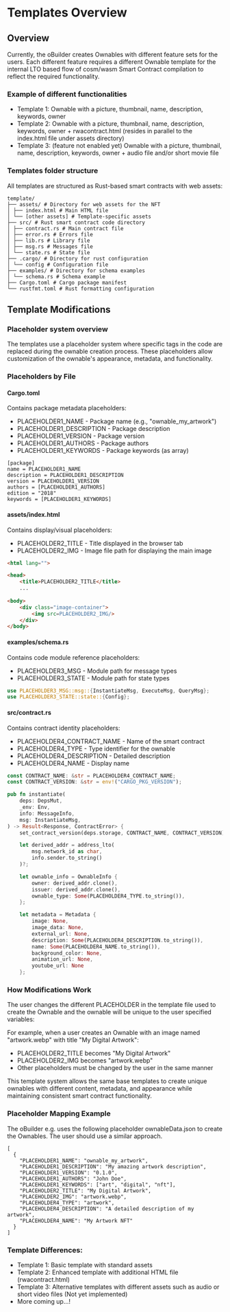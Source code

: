 # Templates Overview

## Overview

Currently, the oBuilder creates Ownables with different feature sets for the users. Each different feature requires a different Ownable template for the internal LTO based flow of cosm/wasm Smart Contract compilation to reflect the required functionality.&#x20;

### Example of different functionalities

* Template 1: Ownable with a picture, thumbnail, name, description, keywords, owner
* Template 2: Ownable with a picture, thumbnail, name, description, keywords, owner + rwacontract.html (resides in parallel to the index.html file under assets directory)
* Template 3: (feature not enabled yet) Ownable with a picture, thumbnail, name, description, keywords, owner + audio file and/or short movie file&#x20;

### Templates folder structure

All templates are structured as Rust-based smart contracts with web assets:

```markup
template/
├── assets/ # Directory for web assets for the NFT
│ ├── index.html # Main HTML file
│ └── [other assets] # Template-specific assets
├── src/ # Rust smart contract code directory
│ ├── contract.rs # Main contract file
│ ├── error.rs # Errors file
│ ├── lib.rs # Library file
│ ├── msg.rs # Messages file
│ └── state.rs # State file
├── .cargo/ # Directory for rust configuration
│ └── config # Configuration file
├── examples/ # Directory for schema examples
│ └── schema.rs # Schema example
├── Cargo.toml # Cargo package manifest
└── rustfmt.toml # Rust formatting configuration
```

## Template Modifications

### Placeholder system overview

The templates use a placeholder system where specific tags in the code are replaced during the ownable creation process. These placeholders allow customization of the ownable's appearance, metadata, and functionality.

### Placeholders by File

#### Cargo.toml

Contains package metadata placeholders:

* PLACEHOLDER1\_NAME - Package name (e.g., "ownable\_my\_artwork")
* PLACEHOLDER1\_DESCRIPTION - Package description
* PLACEHOLDER1\_VERSION - Package version
* PLACEHOLDER1\_AUTHORS - Package authors
* PLACEHOLDER1\_KEYWORDS - Package keywords (as array)

```
[package]
name = PLACEHOLDER1_NAME
description = PLACEHOLDER1_DESCRIPTION
version = PLACEHOLDER1_VERSION
authors = [PLACEHOLDER1_AUTHORS]
edition = "2018"
keywords = [PLACEHOLDER1_KEYWORDS]
```

#### assets/index.html

Contains display/visual placeholders:

* PLACEHOLDER2\_TITLE - Title displayed in the browser tab
* PLACEHOLDER2\_IMG - Image file path for displaying the main image

```html
<html lang="">

<head>
	<title>PLACEHOLDER2_TITLE</title>
	...
	
<body>
	<div class="image-container">
		<img src=PLACEHOLDER2_IMG/>
	</div>
</body>
```

#### examples/schema.rs

Contains code module reference placeholders:

* PLACEHOLDER3\_MSG - Module path for message types
* PLACEHOLDER3\_STATE - Module path for state types

```rust
use PLACEHOLDER3_MSG::msg::{InstantiateMsg, ExecuteMsg, QueryMsg};
use PLACEHOLDER3_STATE::state::{Config};
```

#### src/contract.rs

Contains contract identity placeholders:

* PLACEHOLDER4\_CONTRACT\_NAME - Name of the smart contract
* PLACEHOLDER4\_TYPE - Type identifier for the ownable
* PLACEHOLDER4\_DESCRIPTION - Detailed description
* PLACEHOLDER4\_NAME - Display name

```rust
const CONTRACT_NAME: &str = PLACEHOLDER4_CONTRACT_NAME;
const CONTRACT_VERSION: &str = env!("CARGO_PKG_VERSION");

pub fn instantiate(
    deps: DepsMut,
    _env: Env,
    info: MessageInfo,
    msg: InstantiateMsg,
) -> Result<Response, ContractError> {
    set_contract_version(deps.storage, CONTRACT_NAME, CONTRACT_VERSION)?;

    let derived_addr = address_lto(
        msg.network_id as char,
        info.sender.to_string()
    )?;

    let ownable_info = OwnableInfo {
        owner: derived_addr.clone(),
        issuer: derived_addr.clone(),
        ownable_type: Some(PLACEHOLDER4_TYPE.to_string()),
    };

    let metadata = Metadata {
        image: None,
        image_data: None,
        external_url: None,
        description: Some(PLACEHOLDER4_DESCRIPTION.to_string()),
        name: Some(PLACEHOLDER4_NAME.to_string()),
        background_color: None,
        animation_url: None,
        youtube_url: None
    };
```

### How Modifications Work

The user changes the different PLACEHOLDER in the template file used to create the Ownable and the ownable will be unique to the user specified variables:

For example, when a user creates an Ownable with an image named "artwork.webp" with title "My Digital Artwork":

* PLACEHOLDER2\_TITLE becomes "My Digital Artwork"
* PLACEHOLDER2\_IMG becomes "artwork.webp"
* Other placeholders must be changed by the user in the same manner

This template system allows the same base templates to create unique ownables with different content, metadata, and appearance while maintaining consistent smart contract functionality.

### Placeholder Mapping Example

The oBuilder e.g. uses the following placeholder ownableData.json to create the Ownables. The user should use a similar approach.

```
[
  {
    "PLACEHOLDER1_NAME": "ownable_my_artwork",
    "PLACEHOLDER1_DESCRIPTION": "My amazing artwork description",
    "PLACEHOLDER1_VERSION": "0.1.0",
    "PLACEHOLDER1_AUTHORS": "John Doe",
    "PLACEHOLDER1_KEYWORDS": ["art", "digital", "nft"],
    "PLACEHOLDER2_TITLE": "My Digital Artwork",
    "PLACEHOLDER2_IMG": "artwork.webp",
    "PLACEHOLDER4_TYPE": "artwork",
    "PLACEHOLDER4_DESCRIPTION": "A detailed description of my artwork",
    "PLACEHOLDER4_NAME": "My Artwork NFT"
  }
]
```

### Template Differences:

* Template 1: Basic template with standard assets
* Template 2: Enhanced template with additional HTML file (rwacontract.html)
* Template 3: Alternative templates with different assets such as audio or short video files (Not yet implemented)
* More coming up...!

